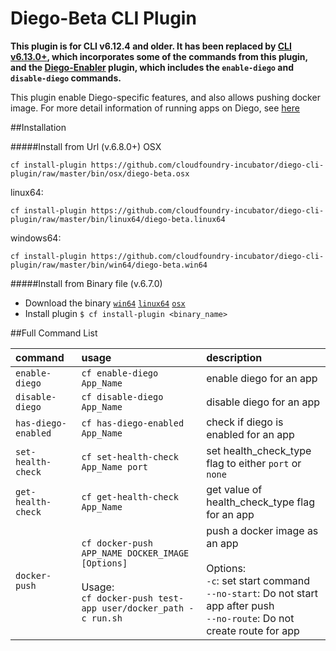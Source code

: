 Diego-Beta CLI Plugin
=====================

**This plugin is for CLI v6.12.4 and older. It has been replaced by [CLI v6.13.0+](https://github.com/cloudfoundry/cli/releases), which incorporates some of the commands from this plugin, and the [Diego-Enabler](https://github.com/cloudfoundry-incubator/diego-enabler) plugin, which includes the `enable-diego` and `disable-diego` commands.**

This plugin enable Diego-specific features, and also allows pushing docker image. For more detail information of running apps on Diego, see [here](https://github.com/cloudfoundry-incubator/diego-design-notes/blob/master/migrating-to-diego.md)

##Installation

#####Install from Url (v.6.8.0+)
OSX
  ```
  cf install-plugin https://github.com/cloudfoundry-incubator/diego-cli-plugin/raw/master/bin/osx/diego-beta.osx
  ```

linux64:
  ```
  cf install-plugin https://github.com/cloudfoundry-incubator/diego-cli-plugin/raw/master/bin/linux64/diego-beta.linux64
  ```

windows64:
  ```
  cf install-plugin https://github.com/cloudfoundry-incubator/diego-cli-plugin/raw/master/bin/win64/diego-beta.win64
  ```

#####Install from Binary file (v.6.7.0)


- Download the binary [`win64`](https://github.com/cloudfoundry-incubator/diego-cli-plugin/raw/master/bin/win64/diego-beta.win64) [`linux64`](https://github.com/cloudfoundry-incubator/diego-cli-plugin/raw/master/bin/linux64/diego-beta.linux64) [`osx`](https://github.com/cloudfoundry-incubator/diego-cli-plugin/raw/master/bin/osx/diego-beta.osx)
- Install plugin `$ cf install-plugin <binary_name>`


##Full Command List

| command | usage | description|
| :--------------- |:---------------| :------------|
|`enable-diego`| `cf enable-diego App_Name` |enable diego for an app|
|`disable-diego`| `cf disable-diego App_Name` |disable diego for an app|
|`has-diego-enabled`| `cf has-diego-enabled App_Name` |check if diego is enabled for an app|
|`set-health-check`|`cf set-health-check App_Name port`|set health_check_type flag to either `port` or `none`|
|`get-health-check`|`cf get-health-check App_Name`|get value of health_check_type flag for an app|
|`docker-push`|`cf docker-push APP_NAME DOCKER_IMAGE [Options]`<br><br>Usage:<br>`cf docker-push test-app user/docker_path -c run.sh`|push a docker image as an app<br><br>Options:<br>`-c`: set start command<br>`--no-start`: Do not start app after push<br>`--no-route`: Do not create route for app|
